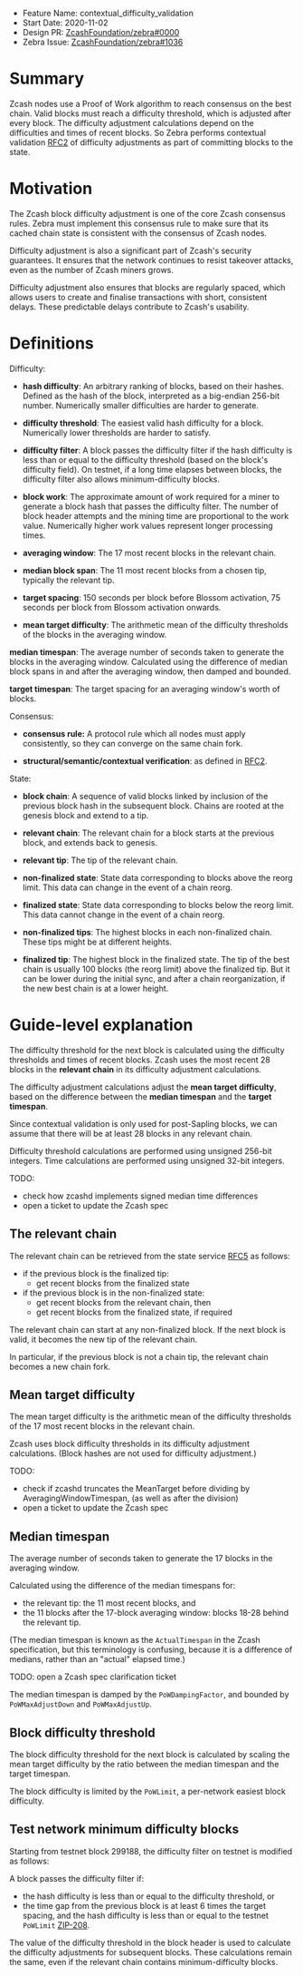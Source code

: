 - Feature Name: contextual_difficulty_validation
- Start Date: 2020-11-02
- Design PR: [ZcashFoundation/zebra#0000](https://github.com/ZcashFoundation/zebra/pull/0000)
- Zebra Issue: [ZcashFoundation/zebra#1036](https://github.com/ZcashFoundation/zebra/issues/1036)

# Summary
[summary]: #summary

Zcash nodes use a Proof of Work algorithm to reach consensus on the best chain.
Valid blocks must reach a difficulty threshold, which is adjusted after every
block. The difficulty adjustment calculations depend on the difficulties and
times of recent blocks. So Zebra performs contextual validation [RFC2] of
difficulty adjustments as part of committing blocks to the state.

[RFC2]: ./0002-parallel-verification.md

# Motivation
[motivation]: #motivation

The Zcash block difficulty adjustment is one of the core Zcash consensus rules.
Zebra must implement this consensus rule to make sure that its cached chain
state is consistent with the consensus of Zcash nodes.

Difficulty adjustment is also a significant part of Zcash's security guarantees.
It ensures that the network continues to resist takeover attacks, even as the
number of Zcash miners grows.

Difficulty adjustment also ensures that blocks are regularly spaced, which
allows users to create and finalise transactions with short, consistent delays.
These predictable delays contribute to Zcash's usability.

# Definitions
[definitions]: #definitions

Difficulty:
* **hash difficulty**: An arbitrary ranking of blocks, based on their hashes.
  Defined as the hash of the block, interpreted as a big-endian 256-bit number.
  Numerically smaller difficulties are harder to generate.

* **difficulty threshold**: The easiest valid hash difficulty for a block.
  Numerically lower thresholds are harder to satisfy.

* **difficulty filter**: A block passes the difficulty filter if the hash
  difficulty is less than or equal to the difficulty threshold (based on the
  block's difficulty field). On testnet, if a long time elapses between blocks,
  the difficulty filter also allows minimum-difficulty blocks.

* **block work**: The approximate amount of work required for a miner to generate
  a block hash that passes the difficulty filter. The number of block header
  attempts and the mining time are proportional to the work value. Numerically
  higher work values represent longer processing times.

* **averaging window**: The 17 most recent blocks in the relevant chain.

* **median block span**: The 11 most recent blocks from a chosen tip, typically
  the relevant tip.

* **target spacing**: 150 seconds per block before Blossom activation, 75 seconds
  per block from Blossom activation onwards.

* **mean target difficulty**: The arithmetic mean of the difficulty thresholds
  of the blocks in the averaging window.

**median timespan**: The average number of seconds taken to generate the blocks
  in the averaging window. Calculated using the difference of median block spans
  in and after the averaging window, then damped and bounded.

**target timespan**: The target spacing for an averaging window's worth of
  blocks.

Consensus:
* **consensus rule:** A protocol rule which all nodes must apply consistently,
                      so they can converge on the same chain fork.

* **structural/semantic/contextual verification**: as defined in [RFC2].

State:
* **block chain**: A sequence of valid blocks linked by inclusion of the
  previous block hash in the subsequent block. Chains are rooted at the
  genesis block and extend to a tip.

* **relevant chain**: The relevant chain for a block starts at the previous
  block, and extends back to genesis.

* **relevant tip**: The tip of the relevant chain.

* **non-finalized state**: State data corresponding to blocks above the reorg
  limit. This data can change in the event of a chain reorg.

* **finalized state**: State data corresponding to blocks below the reorg
  limit. This data cannot change in the event of a chain reorg.

* **non-finalized tips**: The highest blocks in each non-finalized chain. These
  tips might be at different heights.

* **finalized tip**: The highest block in the finalized state. The tip of the best
  chain is usually 100 blocks (the reorg limit) above the finalized tip. But it can
  be lower during the initial sync, and after a chain reorganization, if the new
  best chain is at a lower height.

# Guide-level explanation
[guide-level-explanation]: #guide-level-explanation

The difficulty threshold for the next block is calculated using the difficulty
thresholds and times of recent blocks. Zcash uses the most recent 28 blocks in
the **relevant chain** in its difficulty adjustment calculations.

The difficulty adjustment calculations adjust the **mean target difficulty**,
based on the difference between the **median timespan** and the
**target timespan**.

Since contextual validation is only used for post-Sapling blocks, we can assume
that there will be at least 28 blocks in any relevant chain.

Difficulty threshold calculations are performed using unsigned 256-bit integers.
Time calculations are performed using unsigned 32-bit integers.

TODO:
  - check how zcashd implements signed median time differences
  - open a ticket to update the Zcash spec

## The relevant chain
[relevant-chain]: #relevant-chain

The relevant chain can be retrieved from the state service [RFC5] as follows:
* if the previous block is the finalized tip:
  * get recent blocks from the finalized state
* if the previous block is in the non-finalized state:
  * get recent blocks from the relevant chain, then
  * get recent blocks from the finalized state, if required

The relevant chain can start at any non-finalized block. If the next block is
valid, it becomes the new tip of the relevant chain.

In particular, if the previous block is not a chain tip, the relevant chain
becomes a new chain fork.

[RFC5]: ./0005-state-updates.md

## Mean target difficulty
[mean-target-difficulty]: #mean-target-difficulty

The mean target difficulty is the arithmetic mean of the difficulty
thresholds of the 17 most recent blocks in the relevant chain.

Zcash uses block difficulty thresholds in its difficulty adjustment calculations.
(Block hashes are not used for difficulty adjustment.)

TODO:
  - check if zcashd truncates the MeanTarget before dividing by AveragingWindowTimespan,
    (as well as after the division)
  - open a ticket to update the Zcash spec

## Median timespan
[median-timespan]: #median-timespan

The average number of seconds taken to generate the 17 blocks in the averaging
window.

Calculated using the difference of the median timespans for:
* the relevant tip: the 11 most recent blocks, and
* the 11 blocks after the 17-block averaging window: blocks 18-28 behind the
  relevant tip.

(The median timespan is known as the `ActualTimespan` in the Zcash specification,
but this terminology is confusing, because it is a difference of medians, rather
than an "actual" elapsed time.)

TODO: open a Zcash spec clarification ticket

The median timespan is damped by the `PoWDampingFactor`, and bounded by
`PoWMaxAdjustDown` and `PoWMaxAdjustUp`.

## Block difficulty threshold
[block-difficulty-threshold]: #block-difficulty-threshold

The block difficulty threshold for the next block is calculated by scaling the
mean target difficulty by the ratio between the median timespan and the target
timespan.

The block difficulty is limited by the `PoWLimit`, a per-network easiest block
difficulty.

## Test network minimum difficulty blocks
[test-net-min-difficulty]: #test-net-min-difficulty

Starting from testnet block 299188, the difficulty filter on testnet is modified
as follows:

A block passes the difficulty filter if:
* the hash difficulty is less than or equal to the difficulty threshold, or
* the time gap from the previous block is at least 6 times the target spacing,
  and the hash difficulty is less than or equal to the testnet `PoWLimit`
  [ZIP-208].

The value of the difficulty threshold in the block header is used to calculate
the difficulty adjustments for subsequent blocks. These calculations remain the
same, even if the relevant chain contains minimum-difficulty blocks.

[ZIP-208]: https://zips.z.cash/zip-0208#minimum-difficulty-blocks-on-the-test-network
